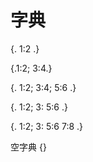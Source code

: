 # 字典

{. 1:2 .}

{.1:2; 3:4.}

{. 1:2; 3:4;
   5:6
.}

{. 1:2; 3:
  5:6
.}


{. 1:2; 
   3:
     5:6
     7:8
.}

空字典 {}